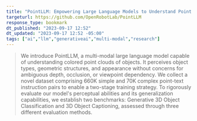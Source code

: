 ```yaml
---
title: "PointLLM: Empowering Large Language Models to Understand Point Clouds"
targeturl: https://github.com/OpenRobotLab/PointLLM
response_type: bookmark
dt_published: "2023-09-17 12:52"
dt_updated: "2023-09-17 12:52 -05:00"
tags: ["ai","llm","generativeai","multi-modal","research"]
---
```


> We introduce PointLLM, a multi-modal large language model capable of understanding colored point clouds of objects. It perceives object types, geometric structures, and appearance without concerns for ambiguous depth, occlusion, or viewpoint dependency. We collect a novel dataset comprising 660K simple and 70K complex point-text instruction pairs to enable a two-stage training strategy. To rigorously evaluate our model's perceptual abilities and its generalization capabilities, we establish two benchmarks: Generative 3D Object Classification and 3D Object Captioning, assessed through three different evaluation methods.
